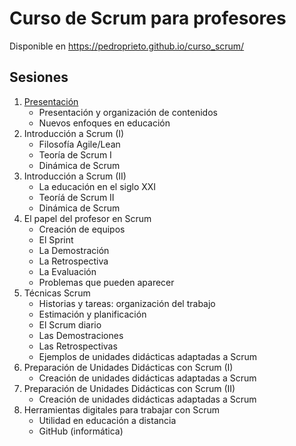 # Curso de Scrum para profesores

Disponible en https://pedroprieto.github.io/curso_scrum/

## Sesiones
1. [Presentación](./sesion1.html)
   - Presentación y organización de contenidos
   - Nuevos enfoques en educación
2. Introducción a Scrum (I)
   - Filosofía Agile/Lean
   - Teoría de Scrum I
   - Dinámica de Scrum
3. Introducción a Scrum (II)
   - La educación en el siglo XXI
   - Teoríá de Scrum II
   - Dinámica de Scrum
4. El papel del profesor en Scrum
   - Creación de equipos
   - El Sprint
   - La Demostración
   - La Retrospectiva
   - La Evaluación
   - Problemas que pueden aparecer
5. Técnicas Scrum
   - Historias y tareas: organización del trabajo
   - Estimación y planificación
   - El Scrum diario
   - Las Demostraciones
   - Las Retrospectivas
   - Ejemplos de unidades didácticas adaptadas a Scrum
6. Preparación de Unidades Didácticas con Scrum (I)
   - Creación de unidades didácticas adaptadas a Scrum
7. Preparación de Unidades Didácticas con Scrum (II)
   - Creación de unidades didácticas adaptadas a Scrum
8. Herramientas digitales para trabajar con Scrum
   - Utilidad en educación a distancia
   - GitHub (informática)
